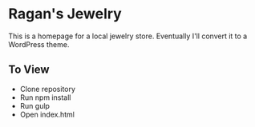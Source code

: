 # Ragan's Jewelry
This is a homepage for a local jewelry store. Eventually I'll convert it to a WordPress theme.

## To View
- Clone repository
- Run npm install
- Run gulp
- Open index.html
